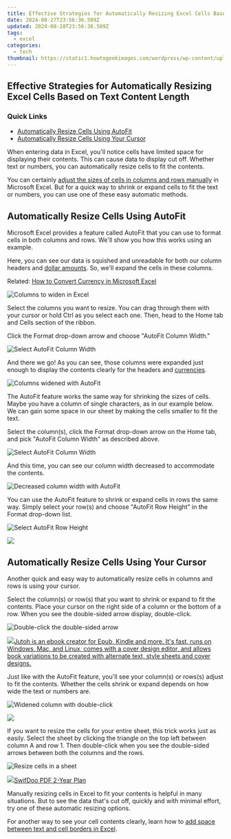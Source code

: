 ```yaml
---
title: Effective Strategies for Automatically Resizing Excel Cells Based on Text Content Length
date: 2024-08-27T23:56:36.509Z
updated: 2024-08-28T23:56:36.509Z
tags:
  - excel
categories:
  - tech
thumbnail: https://static1.howtogeekimages.com/wordpress/wp-content/uploads/2021/09/microsoft_excel_hero_1200x675.jpg
---
```


## Effective Strategies for Automatically Resizing Excel Cells Based on Text Content Length

### Quick Links

* [Automatically Resize Cells Using AutoFit](https://tech-revival.techidaily.com/understanding-gpt-bot-causes-behind-website-restrictions/)
* [Automatically Resize Cells Using Your Cursor](https://youtube-docs.techidaily.com/024-approved-the-guide-to-smart-video-money-making-on-platforms/)

 When entering data in Excel, you'll notice cells have limited space for displaying their contents. This can cause data to display cut off. Whether text or numbers, you can automatically resize cells to fit the contents.

 You can certainly [adjust the sizes of cells in columns and rows manually](https://easy-unlock-android.techidaily.com/in-2024-unlock-your-realme-11-5g-phone-with-ease-the-3-best-lock-screen-removal-tools-by-drfone-android/) in Microsoft Excel. But for a quick way to shrink or expand cells to fit the text or numbers, you can use one of these easy automatic methods.

##  Automatically Resize Cells Using AutoFit

 Microsoft Excel provides a feature called AutoFit that you can use to format cells in both columns and rows. We'll show you how this works using an example.

 Here, you can see our data is squished and unreadable for both our column headers and [dollar amounts](https://unlock-android.techidaily.com/in-2024-how-to-unlock-vivo-v30-phone-pattern-lock-without-factory-reset-by-drfone-android/). So, we'll expand the cells in these columns.

Related: [How to Convert Currency in Microsoft Excel](https://unlock-android.techidaily.com/in-2024-how-to-unlock-vivo-v30-phone-pattern-lock-without-factory-reset-by-drfone-android/) 

![Columns to widen in Excel](https://static1.howtogeekimages.com/wordpress/wp-content/uploads/2021/10/ColumnsToWiden-ExcelResizeCells.png) 

 Select the columns you want to resize. You can drag through them with your cursor or hold Ctrl as you select each one. Then, head to the Home tab and Cells section of the ribbon.

 Click the Format drop-down arrow and choose "AutoFit Column Width."

![Select AutoFit Column Width](https://static1.howtogeekimages.com/wordpress/wp-content/uploads/2021/10/AutoFitColumnWidth-ExcelResizeCells.png) 

 And there we go! As you can see, those columns were expanded just enough to display the contents clearly for the headers and [currencies](https://on-screen-recording.techidaily.com/updated-rapid-reel-sound-mixed-screenshotting/).

![Columns widened with AutoFit](https://static1.howtogeekimages.com/wordpress/wp-content/uploads/2021/10/AutoFitColumnsWiden-ExcelResizeCells.png) 

 The AutoFit feature works the same way for shrinking the sizes of cells. Maybe you have a column of single characters, as in our example below. We can gain some space in our sheet by making the cells smaller to fit the text.

 Select the column(s), click the Format drop-down arrow on the Home tab, and pick "AutoFit Column Width" as described above.

![Select AutoFit Column Width](https://static1.howtogeekimages.com/wordpress/wp-content/uploads/2021/10/AutoFitColumnWidthShrink-ExcelResizeCells.png) 

 And this time, you can see our column width decreased to accommodate the contents.

![Decreased column width with AutoFit](https://static1.howtogeekimages.com/wordpress/wp-content/uploads/2021/10/ShrinkColumn-ExcelResizeCells.png) 

 You can use the AutoFit feature to shrink or expand cells in rows the same way. Simply select your row(s) and choose "AutoFit Row Height" in the Format drop-down list.

![Select AutoFit Row Height](https://static1.howtogeekimages.com/wordpress/wp-content/uploads/2021/10/AutoFitRowHeight-ExcelResizeCells.png) 

<!-- affiliate ads begin -->
<a href="https://shop.mondly.com/affiliate.php?ACCOUNT=ATISTUDI&AFFILIATE=108875&PATH=https%3A%2F%2Fwww.mondly.com%3FAFFILIATE%3D108875%26RESOURCE%3D%2BGeneral%2B970x90%2B"><img src="https://secure.avangate.com/images/merchant/69c418c33ec2e1a4267fa9bb77fa1428/general-970x90.gif" border="0"></a>
<!-- affiliate ads end -->
##  Automatically Resize Cells Using Your Cursor

 Another quick and easy way to automatically resize cells in columns and rows is using your cursor.

 Select the column(s) or row(s) that you want to shrink or expand to fit the contents. Place your cursor on the right side of a column or the bottom of a row. When you see the double-sided arrow display, double-click.

![Double-click the double-sided arrow](https://static1.howtogeekimages.com/wordpress/wp-content/uploads/2021/10/CursorResizeColumn-ExcelResizeCells.png) 

<!-- affiliate ads begin -->
<a href="https://secure.2checkout.com/order/checkout.php?PRODS=4694919&QTY=1&AFFILIATE=108875&CART=1"><img src="https://secure.avangate.com/images/merchant/bccefcc1b1eee9eca3ae4f5c1a281482/products/jutoh-logo-1200x1600.jpg" border="0">Jutoh is an ebook creator for Epub, Kindle and more. It's fast, runs on Windows, Mac, and Linux, comes with a cover design editor, and allows book variations to be created with alternate text, style sheets and cover designs. </a>
<!-- affiliate ads end -->
 Just like with the AutoFit feature, you'll see your column(s) or rows(s) adjust to fit the contents. Whether the cells shrink or expand depends on how wide the text or numbers are.

![Widened column with double-click](https://static1.howtogeekimages.com/wordpress/wp-content/uploads/2021/10/CursorResizedColumn-ExcelResizeCells.png) 

<!-- affiliate ads begin -->
<a href="https://secure.2checkout.com/order/checkout.php?PRODS=4620780&QTY=1&AFFILIATE=108875&CART=1"><img src="https://secure.avangate.com/images/merchant/07dd4d5a72f5740ef0f035f201951476/728__90banner.jpg" border="0"></a>
<!-- affiliate ads end -->
 If you want to resize the cells for your entire sheet, this trick works just as easily. Select the sheet by clicking the triangle on the top left between column A and row 1\. Then double-click when you see the double-sided arrows between both the columns and the rows.

![Resize cells in a sheet](https://static1.howtogeekimages.com/wordpress/wp-content/uploads/2021/10/SelectAdjustSheet-ExcelResizeCells.png) 

<!-- affiliate ads begin -->
<a href="https://purchase.swifdoo.com/order/checkout.php?PRODS=40002580&QTY=1&AFFILIATE=108875&CART=1"><img src="https://secure.avangate.com/images/merchant/8b932759a5a04ddb34bf79e3f9072e4b/products/3_Product%20box%20white-1024x1024.png" border="0">SwifDoo PDF 2-Year Plan</a>
<!-- affiliate ads end -->
 Manually resizing cells in Excel to fit your contents is helpful in many situations. But to see the data that's cut off, quickly and with minimal effort, try one of these automatic resizing options.

 For another way to see your cell contents clearly, learn how to [add space between text and cell borders in Excel](https://instagram-clips.techidaily.com/updated-2024-approved-dual-dimensions-in-display-the-instagram-guide-to-effortless-image-turns/).

<ins class="adsbygoogle"
     style="display:block"
     data-ad-format="autorelaxed"
     data-ad-client="ca-pub-7571918770474297"
     data-ad-slot="1223367746"></ins>



<ins class="adsbygoogle"
     style="display:block"
     data-ad-client="ca-pub-7571918770474297"
     data-ad-slot="8358498916"
     data-ad-format="auto"
     data-full-width-responsive="true"></ins>


